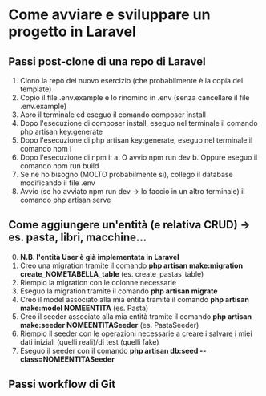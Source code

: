 # Come avviare e sviluppare un progetto in Laravel

## Passi post-clone di una repo di Laravel
1. Clono la repo del nuovo esercizio (che probabilmente è la copia del template)
2. Copio il file .env.example e lo rinomino in .env (senza cancellare il file .env.example)
3. Apro il terminale ed eseguo il comando composer install
4. Dopo l'esecuzione di composer install, eseguo nel terminale il comando php artisan key:generate
5. Dopo l'esecuzione di php artisan key:generate, eseguo nel terminale il comando npm i
6. Dopo l'esecuzione di npm i:
    a. O avvio npm run dev
    b. Oppure eseguo il comando npm run build
7. Se ne ho bisogno (MOLTO probabilmente si), collego il database modificando il file .env
8. Avvio (se ho avviato npm run dev -> lo faccio in un altro terminale) il comando php artisan serve

## Come aggiungere un'entità (e relativa CRUD) -> es. pasta, libri, macchine...
0. **N.B. l'entità User è già implementata in Laravel**
1. Creo una migration tramite il comando **php artisan make:migration create_NOMETABELLA_table** (es. create_pastas_table)
2. Riempio la migration con le colonne necessarie
3. Eseguo la migration tramite il comando **php artisan migrate**
4. Creo il model associato alla mia entità tramite il comando **php artisan make:model NOMEENTITA** (es. Pasta)
5. Creo il seeder associato alla mia entità tramite il comando **php artisan make:seeder NOMEENTITASeeder** (es. PastaSeeder)
6. Riempio il seeder con le operazioni necessarie a creare i salvare i miei dati iniziali (quelli reali)/di test (quelli fake)
7. Eseguo il seeder con il comando **php artisan db:seed --class=NOMEENTITASeeder**

## Passi workflow di Git
